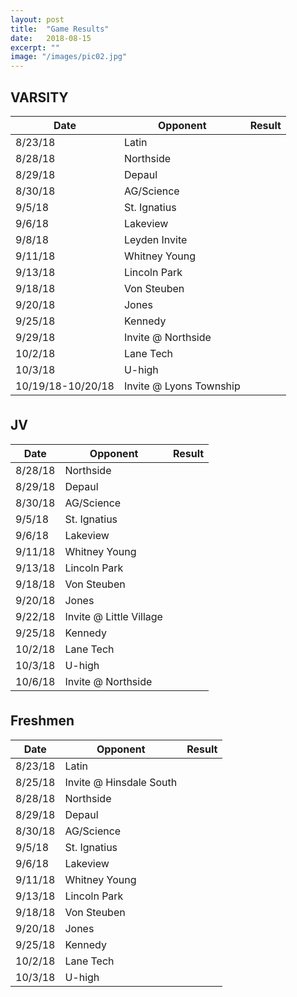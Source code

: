 ```yaml
---
layout: post
title:  "Game Results"
date:   2018-08-15
excerpt: ""
image: "/images/pic02.jpg"
---
```



<div class="table-wrapper">

<h2>VARSITY</h2>
<table>
	<thead>
		<tr>
			<th>Date</th>
			<th>Opponent</th>
			<th>Result</th>
		</tr>
	</thead>
			<tbody>
				<tr>
					<td>8/23/18</td>
					<td>Latin</td>
					<td></td>
				</tr>
				<tr>
					<td>8/28/18</td>
					<td>Northside</td>
					<td></td>
				</tr>
				<tr>
					<td>8/29/18</td>
					<td>Depaul</td>
					<td></td>
				</tr>
				<tr>
					<td>8/30/18</td>
					<td>AG/Science</td>
					<td></td>
				</tr>
				<tr>
					<td>9/5/18</td>
					<td>St. Ignatius</td>
					<td></td>
				</tr>
				<tr>
					<td>9/6/18</td>
					<td>Lakeview</td>
					<td></td>
				</tr>
				<tr>
					<td>9/8/18</td>
					<td>Leyden Invite</td>
					<td></td>
				</tr>
				<tr>
					<td>9/11/18</td>
					<td>Whitney Young</td>
					<td></td>
				</tr>
				<tr>
					<td>9/13/18</td>
					<td>Lincoln Park</td>
					<td></td>
				</tr>
				<tr>
					<td>9/18/18</td>
					<td>Von Steuben</td>
					<td></td>
				</tr>
				<tr>
					<td>9/20/18</td>
					<td>Jones</td>
					<td></td>
				</tr>
				<tr>
					<td>9/25/18</td>
					<td>Kennedy</td>
					<td></td>
				</tr>
				<tr>
					<td>9/29/18</td>
					<td>Invite @ Northside</td>
					<td></td>
				</tr>
				<tr>
					<td>10/2/18</td>
					<td>Lane Tech</td>
					<td></td>
				</tr>
				<tr>
					<td>10/3/18</td>
					<td>U-high</td>
					<td></td>
				</tr>
				<tr>
					<td>10/19/18-10/20/18</td>
					<td>Invite @ Lyons Township</td>
					<td></td>
				</tr>
			</tbody>
			<tfoot>
				<tr>
					<td colspan="2"></td>
					<td></td>
				</tr>
			</tfoot>
		</table>


<h2>JV</h2>
<table>
	<thead>
		<tr>
			<th>Date</th>
			<th>Opponent</th>
			<th>Result</th>
		</tr>
	</thead>
			<tbody>
				<tr>
					<td>8/28/18</td>
					<td>Northside</td>
					<td></td>
				</tr>
				<tr>
					<td>8/29/18</td>
					<td>Depaul</td>
					<td></td>
				</tr>
				<tr>
					<td>8/30/18</td>
					<td>AG/Science</td>
					<td></td>
				</tr>
				<tr>
					<td>9/5/18</td>
					<td>St. Ignatius</td>
					<td></td>
				</tr>
				<tr>
					<td>9/6/18</td>
					<td>Lakeview</td>
					<td></td>
				</tr>
				<tr>
					<td>9/11/18</td>
					<td>Whitney Young</td>
					<td></td>
				</tr>
				<tr>
					<td>9/13/18</td>
					<td>Lincoln Park</td>
					<td></td>
				</tr>
				<tr>
					<td>9/18/18</td>
					<td>Von Steuben</td>
					<td></td>
				</tr>
				<tr>
					<td>9/20/18</td>
					<td>Jones</td>
					<td></td>
				</tr>
				<tr>
					<td>9/22/18</td>
					<td>Invite @ Little Village</td>
					<td></td>
				</tr>
				<tr>
					<td>9/25/18</td>
					<td>Kennedy</td>
					<td></td>
				</tr>
				<tr>
					<td>10/2/18</td>
					<td>Lane Tech</td>
					<td></td>
				</tr>
				<tr>
					<td>10/3/18</td>
					<td>U-high</td>
					<td></td>
				</tr>
				<tr>
					<td>10/6/18</td>
					<td>Invite @ Northside</td>
					<td></td>
				</tr>
			</tbody>
			<tfoot>
				<tr>
					<td colspan="2"></td>
					<td></td>
				</tr>
			</tfoot>
		</table>
	</div>

<h2>Freshmen</h2>
<table>
	<thead>
		<tr>
			<th>Date</th>
			<th>Opponent</th>
			<th>Result</th>
		</tr>
	</thead>
			<tbody>
				<tr>
					<td>8/23/18</td>
					<td>Latin</td>
					<td></td>
				</tr>
				<tr>
					<td>8/25/18</td>
					<td>Invite @ Hinsdale South</td>
					<td></td>
				</tr>
				<tr>
					<td>8/28/18</td>
					<td>Northside</td>
					<td></td>
				</tr>
				<tr>
					<td>8/29/18</td>
					<td>Depaul</td>
					<td></td>
				</tr>
				<tr>
					<td>8/30/18</td>
					<td>AG/Science</td>
					<td></td>
				</tr>
				<tr>
					<td>9/5/18</td>
					<td>St. Ignatius</td>
					<td></td>
				</tr>
				<tr>
					<td>9/6/18</td>
					<td>Lakeview</td>
					<td></td>
				</tr>
				<tr>
					<td>9/11/18</td>
					<td>Whitney Young</td>
					<td></td>
				</tr>
				<tr>
					<td>9/13/18</td>
					<td>Lincoln Park</td>
					<td></td>
				</tr>
				<tr>
					<td>9/18/18</td>
					<td>Von Steuben</td>
					<td></td>
				</tr>
				<tr>
					<td>9/20/18</td>
					<td>Jones</td>
					<td></td>
				</tr>
				<tr>
					<td>9/25/18</td>
					<td>Kennedy</td>
					<td></td>
				</tr>
				<tr>
					<td>10/2/18</td>
					<td>Lane Tech</td>
					<td></td>
				</tr>
				<tr>
					<td>10/3/18</td>
					<td>U-high</td>
					<td></td>
				</tr>
			</tbody>
			<tfoot>
				<tr>
					<td colspan="2"></td>
					<td></td>
				</tr>
			</tfoot>
		</table>
	


<!--
### Auto-Generating Sitemap
The sitemap is auto generated! Just simply change the front matter of each site. It looks like so...
```
sitemap:
    priority: 0.7
    lastmod: 2017-11-02
    changefreq: weekly
```
### Formspring integration
The contact form below each page on the footer actually collects information! Just change your email address in the ```_config.yml``` file!
-->